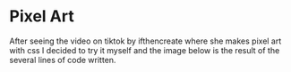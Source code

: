 # Pixel Art

After seeing the video on tiktok by ifthencreate where she makes pixel art with css I decided to try it myself and the image below is the result of the several lines of code written.
